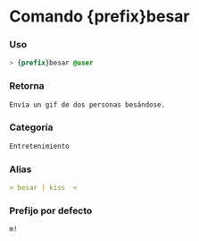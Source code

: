 # Comando {prefix}besar

### Uso
```css
> {prefix}besar @user
```

### Retorna
```md
Envía un gif de dos personas besándose.
```

### Categoría
```md
Entretenimiento
```

### Alias
```md
> besar | kiss  <
```

### Prefijo por defecto
```css
m!
```